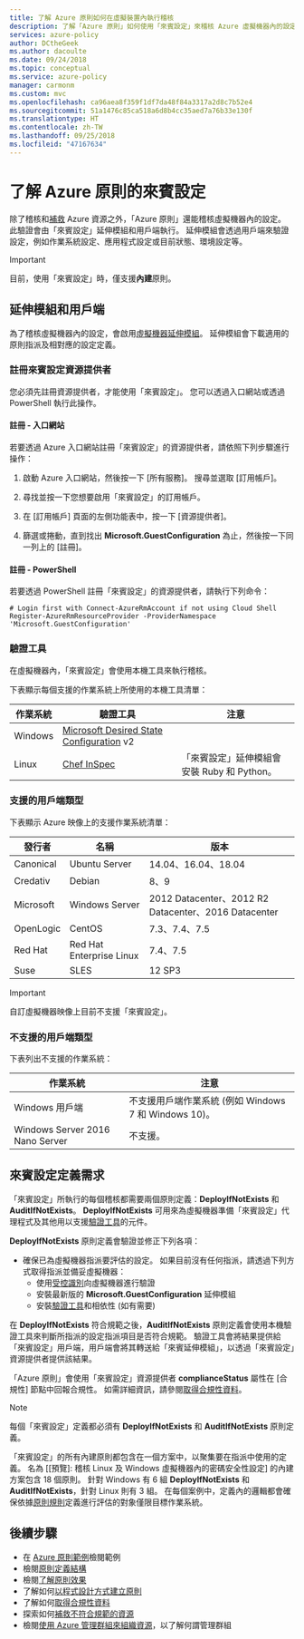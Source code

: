 ```yaml
---
title: 了解 Azure 原則如何在虛擬裝置內執行稽核
description: 了解「Azure 原則」如何使用「來賓設定」來稽核 Azure 虛擬機器內的設定。
services: azure-policy
author: DCtheGeek
ms.author: dacoulte
ms.date: 09/24/2018
ms.topic: conceptual
ms.service: azure-policy
manager: carmonm
ms.custom: mvc
ms.openlocfilehash: ca96aea8f359f1df7da48f84a3317a2d8c7b52e4
ms.sourcegitcommit: 51a1476c85ca518a6d8b4cc35aed7a76b33e130f
ms.translationtype: HT
ms.contentlocale: zh-TW
ms.lasthandoff: 09/25/2018
ms.locfileid: "47167634"
---
```

# <a name="understand-azure-policys-guest-configuration"></a>了解 Azure 原則的來賓設定

除了稽核和[補救](../how-to/remediate-resources.md) Azure 資源之外，「Azure 原則」還能稽核虛擬機器內的設定。 此驗證會由「來賓設定」延伸模組和用戶端執行。 延伸模組會透過用戶端來驗證設定，例如作業系統設定、應用程式設定或目前狀態、環境設定等。

> [!IMPORTANT]
> 目前，使用「來賓設定」時，僅支援**內建**原則。

## <a name="extension-and-client"></a>延伸模組和用戶端

為了稽核虛擬機器內的設定，會啟用[虛擬機器延伸模組](../../../virtual-machines/extensions/overview.md)。 延伸模組會下載適用的原則指派及相對應的設定定義。

### <a name="register-guest-configuration-resource-provider"></a>註冊來賓設定資源提供者

您必須先註冊資源提供者，才能使用「來賓設定」。 您可以透過入口網站或透過 PowerShell 執行此操作。

#### <a name="registration---portal"></a>註冊 - 入口網站

若要透過 Azure 入口網站註冊「來賓設定」的資源提供者，請依照下列步驟進行操作：

1. 啟動 Azure 入口網站，然後按一下 [所有服務]。 搜尋並選取 [訂用帳戶]。

1. 尋找並按一下您想要啟用「來賓設定」的訂用帳戶。

1. 在 [訂用帳戶] 頁面的左側功能表中，按一下 [資源提供者]。

1. 篩選或捲動，直到找出 **Microsoft.GuestConfiguration** 為止，然後按一下同一列上的 [註冊]。

#### <a name="registration---powershell"></a>註冊 - PowerShell

若要透過 PowerShell 註冊「來賓設定」的資源提供者，請執行下列命令：

```azurepowershell-interactive
# Login first with Connect-AzureRmAccount if not using Cloud Shell
Register-AzureRmResourceProvider -ProviderNamespace 'Microsoft.GuestConfiguration'
```

### <a name="validation-tools"></a>驗證工具

在虛擬機器內，「來賓設定」會使用本機工具來執行稽核。

下表顯示每個支援的作業系統上所使用的本機工具清單：

|作業系統|驗證工具|注意|
|-|-|-|
|Windows|[Microsoft Desired State Configuration](/powershell/dsc) v2| |
|Linux|[Chef InSpec](https://www.chef.io/inspec/)| 「來賓設定」延伸模組會安裝 Ruby 和 Python。 |

### <a name="supported-client-types"></a>支援的用戶端類型

下表顯示 Azure 映像上的支援作業系統清單：

|發行者|名稱|版本|
|-|-|-|
|Canonical|Ubuntu Server|14.04、16.04、18.04|
|Credativ|Debian|8、9|
|Microsoft|Windows Server|2012 Datacenter、2012 R2 Datacenter、2016 Datacenter|
|OpenLogic|CentOS|7.3、7.4、7.5|
|Red Hat|Red Hat Enterprise Linux|7.4、7.5|
|Suse|SLES|12 SP3|

> [!IMPORTANT]
> 自訂虛擬機器映像上目前不支援「來賓設定」。

### <a name="unsupported-client-types"></a>不支援的用戶端類型

下表列出不支援的作業系統：

|作業系統|注意|
|-|-|
|Windows 用戶端 | 不支援用戶端作業系統 (例如 Windows 7 和 Windows 10)。
|Windows Server 2016 Nano Server | 不支援。|

## <a name="guest-configuration-definition-requirements"></a>來賓設定定義需求

「來賓設定」所執行的每個稽核都需要兩個原則定義：**DeployIfNotExists** 和 **AuditIfNotExists**。 **DeployIfNotExists** 可用來為虛擬機器準備「來賓設定」代理程式及其他用以支援[驗證工具](#validation-tools)的元件。

**DeployIfNotExists** 原則定義會驗證並修正下列各項：

- 確保已為虛擬機器指派要評估的設定。 如果目前沒有任何指派，請透過下列方式取得指派並備妥虛擬機器：
  - 使用[受控識別](../../../active-directory/managed-identities-azure-resources/overview.md)向虛擬機器進行驗證
  - 安裝最新版的 **Microsoft.GuestConfiguration** 延伸模組
  - 安裝[驗證工具](#validation-tools)和相依性 (如有需要)

在 **DeployIfNotExists** 符合規範之後，**AuditIfNotExists** 原則定義會使用本機驗證工具來判斷所指派的設定指派項目是否符合規範。 驗證工具會將結果提供給「來賓設定」用戶端，用戶端會將其轉送給「來賓延伸模組」，以透過「來賓設定」資源提供者提供該結果。

「Azure 原則」會使用「來賓設定」資源提供者 **complianceStatus** 屬性在 [合規性] 節點中回報合規性。 如需詳細資訊，請參閱[取得合規性資料](../how-to/getting-compliance-data.md)。

> [!NOTE]
> 每個「來賓設定」定義都必須有 **DeployIfNotExists** 和 **AuditIfNotExists** 原則定義。

「來賓設定」的所有內建原則都包含在一個方案中，以聚集要在指派中使用的定義。 名為 [[預覽]: 稽核 Linux 及 Windows 虛擬機器內的密碼安全性設定] 的內建方案包含 18 個原則。 針對 Windows 有 6 組 **DeployIfNotExists** 和 **AuditIfNotExists**，針對 Linux 則有 3 組。 在每個案例中，定義內的邏輯都會確保依據[原則規則](definition-structure.md#policy-rule)定義進行評估的對象僅限目標作業系統。

## <a name="next-steps"></a>後續步驟

- 在 [Azure 原則範例](../samples/index.md)檢閱範例
- 檢閱[原則定義結構](definition-structure.md)
- 檢閱[了解原則效果](effects.md)
- 了解如何[以程式設計方式建立原則](../how-to/programmatically-create.md)
- 了解如何[取得合規性資料](../how-to/getting-compliance-data.md)
- 探索如何[補救不符合規範的資源](../how-to/remediate-resources.md)
- 檢閱[使用 Azure 管理群組來組織資源](../../management-groups/index.md)，以了解何謂管理群組